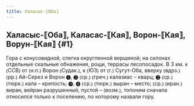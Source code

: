```yaml
---
title: Халасыс-⟦Оба⟧
---
```

## Халасыс-⟦Оба⟧, Каласас-⟦Кая⟧, Ворон-⟦Кая⟧, Ворун-⟦Кая⟧ {#1}

Гора с конусовидной, слегка округленной вершиной; на склонах отдельные скальные обнажения, рощи, террасы лесопосадок. В 3 км. к ⦅ССВ⦆ от ⦅н.п.⦆ Ворон ⦅Судак.⦆, к ⦅ЮЗ⦆ от ⦅г.⦆ Сугут-Оба, вверху ⦅вдрз.⦆ ⦅рр.⦆ Ай-Серез и Ворон ❶, ❷ ⦅ср.⦆ ⦅греч.⦆ калазиас – кварц; ❷ ⦅ср.⦆ ⦅тюрк.⦆ кала – крепость; ❸, ❹ ⦅ср.⦆ ⦅тюрк.⦆ выран – место; ⦅ср.⦆ ⦅иран.⦆ виран, вейран разрушенный, пустой – ⦅возм.⦆, топоним сначала относился только к поселению, по которому назвали гору.
